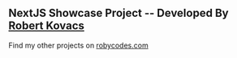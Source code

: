 ## NextJS Showcase Project -- Developed By [Robert Kovacs](https://instagram.com/aka_ale_xander)

Find my other projects on [robycodes.com](https://robycodes.com)
